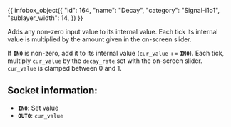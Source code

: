 {{ infobox_object({
	"id": 164,
	"name": "Decay",
	"category": "Signal-i1o1",
	"sublayer_width": 14,
}) }}

Adds any non-zero input value to its internal value. Each tick its internal value is multiplied by the amount given in the on-screen slider.

If **`IN0`** is non-zero, add it to its internal value (`cur_value` += **`IN0`**). Each tick, multiply `cur_value` by the `decay_rate` set with the on-screen slider. `cur_value` is clamped between 0 and 1.

## Socket information:
- **`IN0`**: Set value
- **`OUT0`**: `cur_value`